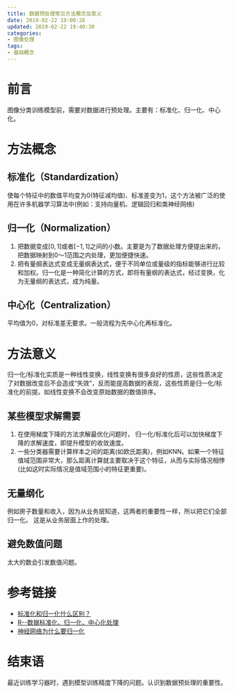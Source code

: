 ```yaml
---
title: 数据预处理常见方法概念及意义
date: 2019-02-22 19:00:26
updated: 2019-02-22 19:40:30
categories:
- 图像处理
tags:
- 基础概念
---
```

# 前言
图像分类训练模型前，需要对数据进行预处理。主要有：标准化、归一化、中心化。

<!-- more -->
# 方法概念
## 标准化（Standardization）
使每个特征中的数值平均变为0(特征减均值)、标准差变为1，这个方法被广泛的使用在许多机器学习算法中(例如：支持向量机、逻辑回归和类神经网络)

## 归一化（Normalization）
1. 把数据变成$\left [0,1 \right ]$或者$\left [ -1,1 \right ]$之间的小数。主要是为了数据处理方便提出来的，把数据映射到$0～1$范围之内处理，更加便捷快速。
2. 把有量纲表达式变成无量纲表达式，便于不同单位或量级的指标能够进行比较和加权。归一化是一种简化计算的方式，即将有量纲的表达式，经过变换，化为无量纲的表达式，成为纯量。

## 中心化（Centralization）
平均值为0，对标准差无要求。一般流程为先中心化再标准化。

# 方法意义
归一化/标准化实质是一种线性变换，线性变换有很多良好的性质，这些性质决定了对数据改变后不会造成“失效”，反而能提高数据的表现，这些性质是归一化/标准化的前提。如线性变换不会改变原始数据的数值排序。
## 某些模型求解需要
1. 在使用梯度下降的方法求解最优化问题时， 归一化/标准化后可以加快梯度下降的求解速度，即提升模型的收敛速度。
2. 一些分类器需要计算样本之间的距离(如欧氏距离)，例如KNN。如果一个特征值域范围非常大，那么距离计算就主要取决于这个特征，从而与实际情况相悖(比如这时实际情况是值域范围小的特征更重要)。

## 无量纲化
例如房子数量和收入，因为从业务层知道，这两者的重要性一样，所以把它们全部归一化。 这是从业务层面上作的处理。

## 避免数值问题
太大的数会引发数值问题。

# 参考链接
- [标准化和归一化什么区别？](https://www.zhihu.com/question/20467170/answer/222792995)
- [R--数据标准化、归一化、中心化处理](https://zhuanlan.zhihu.com/p/33727799)
- [神经网络为什么要归一化](http://nnetinfo.com/nninfo/showText.jsp?id=37)

# 结束语
最近训练学习器时，遇到模型训练精度下降的问题。认识到数据预处理的重要性。